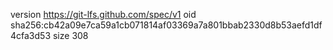version https://git-lfs.github.com/spec/v1
oid sha256:cb42a09e7ca59a1cb071814af03369a7a801bbab2330d8b53aefd1df4cfa3d53
size 308
